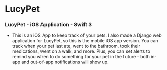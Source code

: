 # LucyPet
### LucyPet - iOS Application - Swift 3
- This is an iOS App to keep track of your pets. I also made a Django web application for LucyPet, so this is the mobile iOS app version. You can track when your pet last ate, went to the bathroom, took their medications, went on a walk, and more. Plus, you can set alerts to remind you when to do something for your pet in the future - both in-app and out-of-app notifications will show up.
